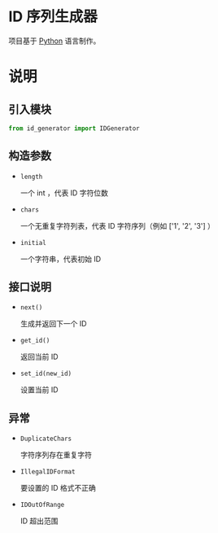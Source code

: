 # ID 序列生成器

项目基于 [Python](https://www.python.org/) 语言制作。

# 说明

## 引入模块

```python
from id_generator import IDGenerator
```

## 构造参数

- `length`

    一个 int ，代表 ID 字符位数

- `chars`

    一个无重复字符列表，代表 ID 字符序列（例如 ['1', '2', '3'] ）

- `initial`

    一个字符串，代表初始 ID

## 接口说明

- `next()`

    生成并返回下一个 ID

- `get_id()`

    返回当前 ID

- `set_id(new_id)`

    设置当前 ID

## 异常

- `DuplicateChars`

    字符序列存在重复字符

- `IllegalIDFormat`

    要设置的 ID 格式不正确

- `IDOutOfRange`

    ID 超出范围

